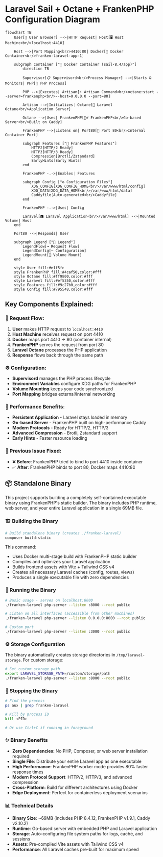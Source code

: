 # Laravel Sail + Octane + FrankenPHP Configuration Diagram

```mermaid
flowchart TB
    User[👤 User Browser] -->|HTTP Request| Host[🖥️ Host Machine<br/>localhost:4410]

    Host -->|Port Mapping<br/>4410:80| Docker[🐳 Docker Container<br/>franken-laravel-app-1]

    subgraph Container ["🐳 Docker Container (sail-8.4/app)"]
        direction TB

        Supervisor[📋 Supervisord<br/>Process Manager] -->|Starts & Monitors| PHP[🐘 PHP Process]

        PHP -->|Executes| Artisan[⚡ Artisan Command<br/>octane:start --server=frankenphp<br/>--host=0.0.0.0 --port=80]

        Artisan -->|Initializes| Octane[🚀 Laravel Octane<br/>Application Server]

        Octane -->|Uses| FrankenPHP[🏃‍♂️ FrankenPHP<br/>Go-based Server<br/>Built on Caddy]

        FrankenPHP -->|Listens on| Port80[🔌 Port 80<br/>Internal Container Port]

        subgraph Features ["🌟 FrankenPHP Features"]
            HTTP2[HTTP/2 Ready]
            HTTP3[HTTP/3 Ready]
            Compression[Brotli/Zstandard]
            EarlyHints[Early Hints]
        end

        FrankenPHP -.->|Enables| Features

        subgraph Config ["⚙️ Configuration Files"]
            XDG_CONFIG[XDG_CONFIG_HOME<br/>/var/www/html/config]
            XDG_DATA[XDG_DATA_HOME<br/>/var/www/html/data]
            Caddyfile[Auto-generated<br/>Caddyfile]
        end

        FrankenPHP -.->|Uses| Config

        Laravel[🅻 Laravel Application<br/>/var/www/html] -->|Mounted Volume| Host
    end

    Port80 -->|Responds| User

    subgraph Legend ["📝 Legend"]
        LegendFlow[→ Request Flow]
        LegendConfig[⋯ Configuration]
        LegendMount[📁 Volume Mount]
    end

    style User fill:#e1f5fe
    style FrankenPHP fill:#4caf50,color:#fff
    style Octane fill:#ff9800,color:#fff
    style Laravel fill:#ef5350,color:#fff
    style Features fill:#9c27b0,color:#fff
    style Config fill:#795548,color:#fff
```

## Key Components Explained:

### 🔄 Request Flow:
1. **User** makes HTTP request to `localhost:4410`
2. **Host Machine** receives request on port 4410
3. **Docker** maps port 4410 → 80 (container internal)
4. **FrankenPHP** serves the request from port 80
5. **Laravel Octane** processes the PHP application
6. **Response** flows back through the same path

### ⚙️ Configuration:
- **Supervisord** manages the PHP process lifecycle
- **Environment Variables** configure XDG paths for FrankenPHP
- **Volume Mounting** keeps your code synchronized
- **Port Mapping** bridges external/internal networking

### 🚀 Performance Benefits:
- **Persistent Application** - Laravel stays loaded in memory
- **Go-based Server** - FrankenPHP built on high-performance Caddy
- **Modern Protocols** - Ready for HTTP/2, HTTP/3
- **Advanced Compression** - Brotli, Zstandard support
- **Early Hints** - Faster resource loading

### 🔧 Previous Issue Fixed:
- ❌ **Before**: FrankenPHP tried to bind to port 4410 inside container
- ✅ **After**: FrankenPHP binds to port 80, Docker maps 4410:80

## 📦 Standalone Binary

This project supports building a completely self-contained executable binary using FrankenPHP's static builder. The binary includes PHP runtime, web server, and your entire Laravel application in a single 69MB file.

### 🏗️ Building the Binary

```bash
# Build standalone binary (creates ./franken-laravel)
composer build:static
```

This command:
- Uses Docker multi-stage build with FrankenPHP static builder
- Compiles and optimizes your Laravel application
- Builds frontend assets with Vite + Tailwind CSS v4
- Creates all necessary Laravel caches (config, routes, views)
- Produces a single executable file with zero dependencies

### 🚀 Running the Binary

```bash
# Basic usage - serves on localhost:8000
./franken-laravel php-server --listen :8000 --root public

# Listen on all interfaces (accessible from other machines)
./franken-laravel php-server --listen 0.0.0.0:8000 --root public

# Custom port
./franken-laravel php-server --listen :3000 --root public
```

### ⚙️ Storage Configuration

The binary automatically creates storage directories in `/tmp/laravel-storage`. For custom storage:

```bash
# Set custom storage path
export LARAVEL_STORAGE_PATH=/custom/storage/path
./franken-laravel php-server --listen :8000 --root public
```

### 🛑 Stopping the Binary

```bash
# Find the process
ps aux | grep franken-laravel

# Kill by process ID
kill <PID>

# Or use Ctrl+C if running in foreground
```

### ✨ Binary Benefits

- **Zero Dependencies**: No PHP, Composer, or web server installation required
- **Single File**: Distribute your entire Laravel app as one executable
- **High Performance**: FrankenPHP worker mode provides 80% faster response times
- **Modern Protocol Support**: HTTP/2, HTTP/3, and advanced compression
- **Cross-Platform**: Build for different architectures using Docker
- **Edge Deployment**: Perfect for containerless deployment scenarios

### 📊 Technical Details

- **Binary Size**: ~69MB (includes PHP 8.4.12, FrankenPHP v1.9.1, Caddy v2.10.2)
- **Runtime**: Go-based server with embedded PHP and Laravel application
- **Storage**: Auto-configuring file system paths for logs, cache, and sessions
- **Assets**: Pre-compiled Vite assets with Tailwind CSS v4
- **Performance**: All Laravel caches pre-built for maximum speed